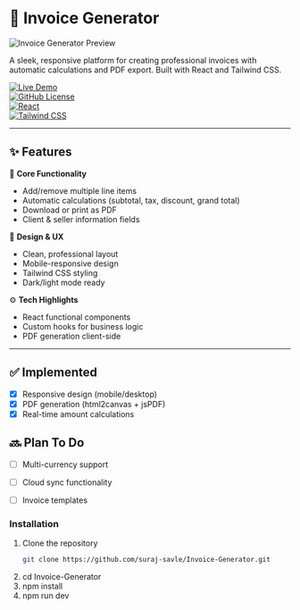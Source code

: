# 🧾 Invoice Generator  

![Invoice Generator Preview](https://github.com/user-attachments/assets/8ea2af58-b3bb-4aca-b050-ea9f3cb758c9)  

A sleek, responsive platform for creating professional invoices with automatic calculations and PDF export. Built with React and Tailwind CSS.

[![Live Demo](https://img.shields.io/badge/🌐_Live_Demo-Invoice_Generator-brightgreen?style=for-the-badge)](https://invoice-generator-blond-mu.vercel.app/)  
[![GitHub License](https://img.shields.io/github/license/suraj-savle/Invoice-Generator?style=for-the-badge)](LICENSE)  
[![React](https://img.shields.io/badge/React-19-blue?style=for-the-badge&logo=react)](https://reactjs.org/)  
[![Tailwind CSS](https://img.shields.io/badge/Tailwind_CSS-4.1-purple?style=for-the-badge&logo=tailwind-css)](https://tailwindcss.com/)  

---

## ✨ Features  

📌 **Core Functionality**  
- Add/remove multiple line items  
- Automatic calculations (subtotal, tax, discount, grand total)  
- Download or print as PDF  
- Client & seller information fields  

🎨 **Design & UX**  
- Clean, professional layout  
- Mobile-responsive design  
- Tailwind CSS styling  
- Dark/light mode ready  

⚙️ **Tech Highlights**  
- React functional components  
- Custom hooks for business logic  
- PDF generation client-side  

---

## ✅ Implemented  
- [x] Responsive design (mobile/desktop)  
- [x] PDF generation (html2canvas + jsPDF)  
- [x] Real-time amount calculations  

## 🔜 Plan To Do  
- [ ] Multi-currency support  
- [ ] Cloud sync functionality  
- [ ] Invoice templates  



### Installation  
1. Clone the repository  
   ```bash
   git clone https://github.com/suraj-savle/Invoice-Generator.git
2. cd Invoice-Generator
3. npm install
4. npm run dev
